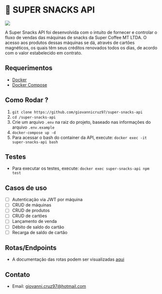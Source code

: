 # :cookie: SUPER SNACKS API

![](https://media.giphy.com/media/xT5LMW6nbTu8pUHZgA/giphy.gif)

A Super Snacks API foi desenvolvida com o intuito de fornecer e controlar o fluxo de vendas das máquinas de snacks da Super Coffee MT LTDA. O acesso aos produtos dessas máquinas se dá, através de cartões magnéticos, os quais têm seus créditos renovados todos os dias, de acordo com o valor estabelecido em contrato.

## Requerimentos

- [Docker](https://docs.docker.com/install/)
- [Docker Compose](https://docs.docker.com/compose/install/)

## Como Rodar ?

1. `git clone https://github.com/giovannicruz97/super-snacks-api`
2. `cd /super-snacks-api`
3. Crie um arquivo `.env` na raiz do projeto, baseado nas informações do arquivo `.env.example`
4. `docker-compose up -d`
5. Para acessar o bash do container da API, execute: `docker exec -it super-snacks-api bash`

## Testes

- Para executar os testes, execute: `docker exec super-snacks-api npm test`

## Casos de uso

- [ ] Autenticação via JWT por máquina
- [ ] CRUD de máquinas
- [ ] CRUD de produtos
- [ ] CRUD de cartões
- [ ] Lançamento de venda
- [ ] Débito de saldo do cartão
- [ ] Recarga de saldo de cartão

## Rotas/Endpoints

- A documentação das rotas podem ser visualizadas [aqui]('#')

## Contato

- Email: giovanni.cruz97@hotmail.com
